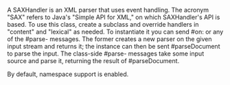 A SAXHandler is an XML parser that uses event handling. The acronym "SAX" refers to Java's "Simple API for XML," on which SAXHandler's API is based. To use this class, create a subclass and override handlers in "content" and "lexical" as needed. To instantiate it you can send #on: or any of the #parse- messages. The former creates a new parser on the given input stream and returns it; the instance can then be sent #parseDocument to parse the input. The class-side #parse- messages take some input source and parse it, returning the result of #parseDocument.

By default, namespace support is enabled.